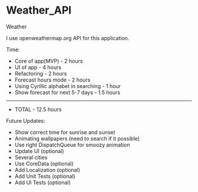 # Weather_API
Weather

I use openweathermap.org API for this application.

Time:
- Core of app(MVP) - 2 hours
- UI of app - 4 hours
- Refactoring - 2 hours
- Forecast hours mode - 2 hours
- Using Cyrillic alphabet in searching - 1 hour
- Show forecast for next 5-7 days - 1.5 hours
----------------------------------
- TOTAL - 12.5 hours

Future Updates:
- Show correct time for sunrise and sunset
- Animating wallpapers (need to search if it possible)
- Use right DispatchQueue for smoozy animation
- Update UI (optional)
- Several cities
- Use CoreData (optional)
- Add Localization (optional)
- Add Unit Tests (optional)
- Add UI Tests (optional)
